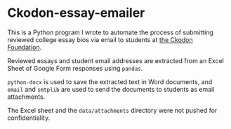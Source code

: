 # Ckodon-essay-emailer
This is a Python program I wrote to automate the process of submitting reviewed college essay bios via email to students at [the Ckodon Foundation](https://www.ckodon.com/ckodon-foundation).

Reviewed essays and student email addresses are extracted from an Excel Sheet of Google Form responses using `pandas`.

`python-docx` is used to save the extracted text in Word documents, and ```email``` and ```smtplib``` are used to send the documents to students as email attachments.

The Excel sheet and the `data/attachments` directory were not pushed for confidentiality.
